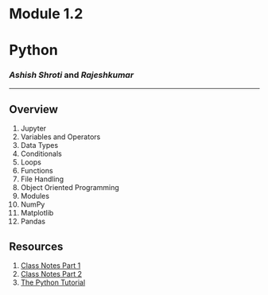 # Module 1.2

# Python

### _Ashish Shroti_ and _Rajeshkumar_

---

## Overview

1. Jupyter
2. Variables and Operators
3. Data Types
4. Conditionals
5. Loops
6. Functions
7. File Handling
8. Object Oriented Programming
9. Modules
10. NumPy
11. Matplotlib
12. Pandas

## Resources

1. [Class Notes Part 1](./python-01.ipynb)
2. [Class Notes Part 2](./python-02.ipynb)
3. [The Python Tutorial](https://docs.python.org/3/tutorial/index.html)

